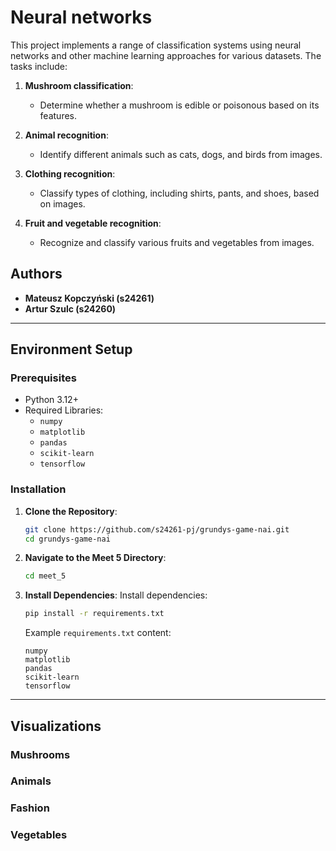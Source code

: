 # Neural networks

This project implements a range of classification systems using neural networks and other machine learning approaches
for various datasets. The tasks include:

1. **Mushroom classification**:
    - Determine whether a mushroom is edible or poisonous based on its features.

2. **Animal recognition**:
    - Identify different animals such as cats, dogs, and birds from images.

3. **Clothing recognition**:
    - Classify types of clothing, including shirts, pants, and shoes, based on images.

4. **Fruit and vegetable recognition**:
    - Recognize and classify various fruits and vegetables from images.

## Authors

- **Mateusz Kopczyński (s24261)**
- **Artur Szulc (s24260)**

---

## Environment Setup

### Prerequisites

- Python 3.12+
- Required Libraries:
    - `numpy`
    - `matplotlib`
    - `pandas`
    - `scikit-learn`
    - `tensorflow`

### Installation

1. **Clone the Repository**:
    ```bash
    git clone https://github.com/s24261-pj/grundys-game-nai.git
    cd grundys-game-nai
    ```

2. **Navigate to the Meet 5 Directory**:
    ```bash
    cd meet_5
    ```

3. **Install Dependencies**:
   Install dependencies:
    ```bash
    pip install -r requirements.txt
    ```

   Example `requirements.txt` content:
    ```text
    numpy
    matplotlib
    pandas
    scikit-learn
    tensorflow
    ```

---

## Visualizations

### Mushrooms

### Animals

### Fashion

### Vegetables


